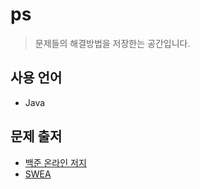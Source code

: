 # ps
> 문제들의 해결방법을 저장한는 공간입니다.

## 사용 언어
- Java

## 문제 출저
- [백준 온라인 저지](https://www.acmicpc.net/)
- [SWEA](https://swexpertacademy.com/main/main.do)


